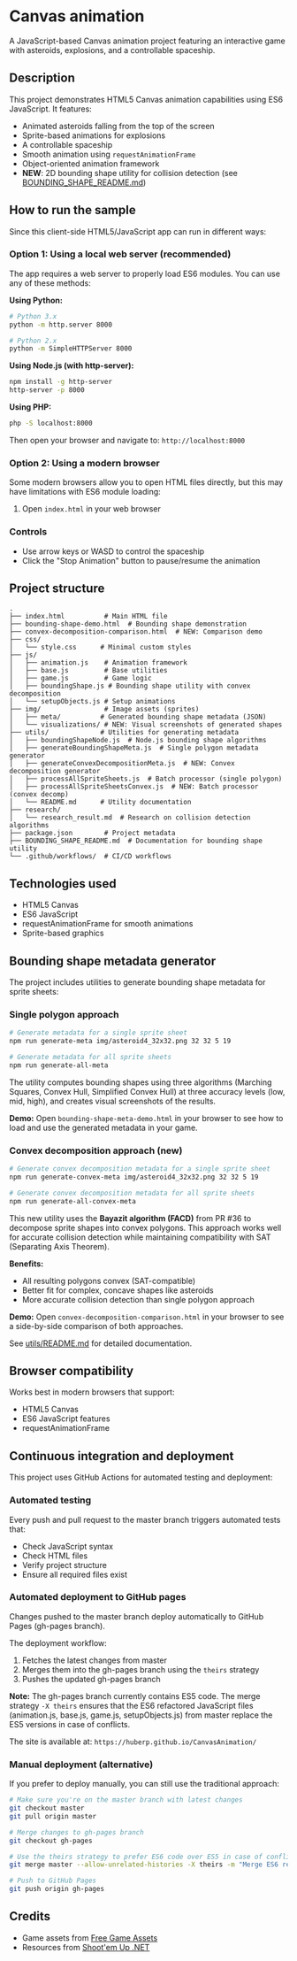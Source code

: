 # Canvas animation

A JavaScript-based Canvas animation project featuring an interactive game with asteroids, explosions, and a controllable spaceship.

## Description

This project demonstrates HTML5 Canvas animation capabilities using ES6 JavaScript. It features:
- Animated asteroids falling from the top of the screen
- Sprite-based animations for explosions
- A controllable spaceship
- Smooth animation using `requestAnimationFrame`
- Object-oriented animation framework
- **NEW**: 2D bounding shape utility for collision detection (see [BOUNDING_SHAPE_README.md](BOUNDING_SHAPE_README.md))

## How to run the sample

Since this client-side HTML5/JavaScript app can run in different ways:

### Option 1: Using a local web server (recommended)

The app requires a web server to properly load ES6 modules. You can use any of these methods:

**Using Python:**
```bash
# Python 3.x
python -m http.server 8000

# Python 2.x
python -m SimpleHTTPServer 8000
```

**Using Node.js (with http-server):**
```bash
npm install -g http-server
http-server -p 8000
```

**Using PHP:**
```bash
php -S localhost:8000
```

Then open your browser and navigate to: `http://localhost:8000`

### Option 2: Using a modern browser

Some modern browsers allow you to open HTML files directly, but this may have limitations with ES6 module loading:

1. Open `index.html` in your web browser

### Controls

- Use arrow keys or WASD to control the spaceship
- Click the "Stop Animation" button to pause/resume the animation

## Project structure

```
.
├── index.html          # Main HTML file
├── bounding-shape-demo.html  # Bounding shape demonstration
├── convex-decomposition-comparison.html  # NEW: Comparison demo
├── css/
│   └── style.css      # Minimal custom styles
├── js/
│   ├── animation.js    # Animation framework
│   ├── base.js         # Base utilities
│   ├── game.js         # Game logic
│   ├── boundingShape.js # Bounding shape utility with convex decomposition
│   └── setupObjects.js # Setup animations
├── img/                # Image assets (sprites)
│   ├── meta/          # Generated bounding shape metadata (JSON)
│   └── visualizations/ # NEW: Visual screenshots of generated shapes
├── utils/             # Utilities for generating metadata
│   ├── boundingShapeNode.js  # Node.js bounding shape algorithms
│   ├── generateBoundingShapeMeta.js  # Single polygon metadata generator
│   ├── generateConvexDecompositionMeta.js  # NEW: Convex decomposition generator
│   ├── processAllSpriteSheets.js  # Batch processor (single polygon)
│   ├── processAllSpriteSheetsConvex.js  # NEW: Batch processor (convex decomp)
│   └── README.md      # Utility documentation
├── research/
│   └── research_result.md  # Research on collision detection algorithms
├── package.json        # Project metadata
├── BOUNDING_SHAPE_README.md  # Documentation for bounding shape utility
└── .github/workflows/  # CI/CD workflows
```

## Technologies used

- HTML5 Canvas
- ES6 JavaScript
- requestAnimationFrame for smooth animations
- Sprite-based graphics

## Bounding shape metadata generator

The project includes utilities to generate bounding shape metadata for sprite sheets:

### Single polygon approach

```bash
# Generate metadata for a single sprite sheet
npm run generate-meta img/asteroid4_32x32.png 32 32 5 19

# Generate metadata for all sprite sheets
npm run generate-all-meta
```

The utility computes bounding shapes using three algorithms (Marching Squares, Convex Hull, Simplified Convex Hull) at three accuracy levels (low, mid, high), and creates visual screenshots of the results.

**Demo:**
Open `bounding-shape-meta-demo.html` in your browser to see how to load and use the generated metadata in your game.

### Convex decomposition approach (new)

```bash
# Generate convex decomposition metadata for a single sprite sheet
npm run generate-convex-meta img/asteroid4_32x32.png 32 32 5 19

# Generate convex decomposition metadata for all sprite sheets
npm run generate-all-convex-meta
```

This new utility uses the **Bayazit algorithm (FACD)** from PR #36 to decompose sprite shapes into convex polygons. This approach works well for accurate collision detection while maintaining compatibility with SAT (Separating Axis Theorem).

**Benefits:**
- All resulting polygons convex (SAT-compatible)
- Better fit for complex, concave shapes like asteroids
- More accurate collision detection than single polygon approach

**Demo:**
Open `convex-decomposition-comparison.html` in your browser to see a side-by-side comparison of both approaches.

See [utils/README.md](utils/README.md) for detailed documentation.

## Browser compatibility

Works best in modern browsers that support:
- HTML5 Canvas
- ES6 JavaScript features
- requestAnimationFrame

## Continuous integration and deployment

This project uses GitHub Actions for automated testing and deployment:

### Automated testing
Every push and pull request to the master branch triggers automated tests that:
- Check JavaScript syntax
- Check HTML files
- Verify project structure
- Ensure all required files exist

### Automated deployment to GitHub pages

Changes pushed to the master branch deploy automatically to GitHub Pages (gh-pages branch).

The deployment workflow:
1. Fetches the latest changes from master
2. Merges them into the gh-pages branch using the `theirs` strategy
3. Pushes the updated gh-pages branch

**Note:**
The gh-pages branch currently contains ES5 code. The merge strategy `-X theirs` ensures that the ES6 refactored JavaScript files (animation.js, base.js, game.js, setupObjects.js) from master replace the ES5 versions in case of conflicts.

The site is available at:
`https://huberp.github.io/CanvasAnimation/`

### Manual deployment (alternative)

If you prefer to deploy manually, you can still use the traditional approach:

```bash
# Make sure you're on the master branch with latest changes
git checkout master
git pull origin master

# Merge changes to gh-pages branch
git checkout gh-pages

# Use the theirs strategy to prefer ES6 code over ES5 in case of conflicts
git merge master --allow-unrelated-histories -X theirs -m "Merge ES6 refactored code to gh-pages"

# Push to GitHub Pages
git push origin gh-pages
```

## Credits

- Game assets from [Free Game Assets](http://freegameassets.blogspot.de/)
- Resources from [Shoot'em Up .NET](http://www.codeproject.com/Articles/677417/Shootem-Up-NET)
